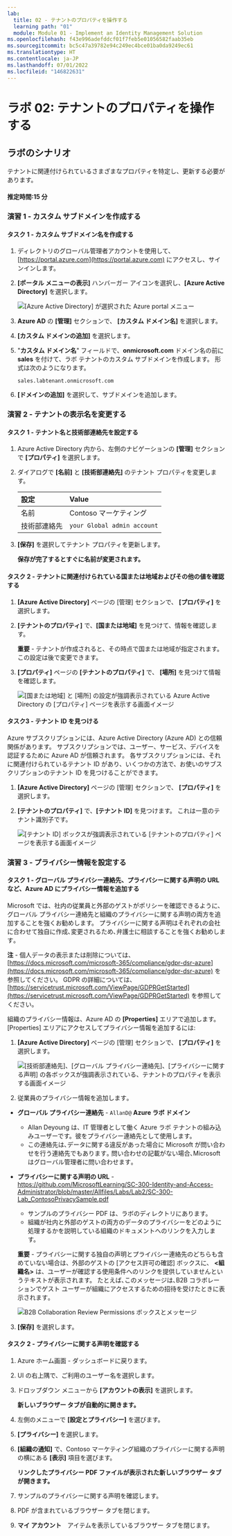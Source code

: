 ```yaml
---
lab:
  title: 02 - テナントのプロパティを操作する
  learning path: "01"
  module: Module 01 - Implement an Identity Management Solution
ms.openlocfilehash: f43e996adefddcf01f7feb5e01056582faab35eb
ms.sourcegitcommit: bc5c47a39782e94c249ec4bce01ba0da9249ec61
ms.translationtype: HT
ms.contentlocale: ja-JP
ms.lasthandoff: 07/01/2022
ms.locfileid: "146822631"
---
```

# <a name="lab-02-working-with-tenant-properties"></a>ラボ 02: テナントのプロパティを操作する

## <a name="lab-scenario"></a>ラボのシナリオ

テナントに関連付けられているさまざまなプロパティを特定し、更新する必要があります。

#### <a name="estimated-time-15-minutes"></a>推定時間:15 分

### <a name="exercise-1---create-a-custom-subdomains"></a>演習 1 - カスタム サブドメインを作成する 

#### <a name="task-1---create-a-custom-subdomain-name"></a>タスク 1 - カスタム サブドメイン名を作成する

1. ディレクトリのグローバル管理者アカウントを使用して、[https://portal.azure.com](https://portal.azure.com) にアクセスし、サインインします。

1. **[ポータル メニューの表示]** ハンバーガー アイコンを選択し、**[Azure Active Directory]** を選択します。

    ![[Azure Active Directory] が選択された Azure portal メニュー](./media/azure-portal-menu-aad.png)

1. **Azure AD** の **[管理]** セクションで、 **[カスタム ドメイン名]** を選択します。

1. **[カスタム ドメインの追加]** を選択します。

1. "**カスタム ドメイン名**" フィールドで、**onmicrosoft.com** ドメイン名の前に **sales** を付けて、ラボ テナントのカスタム サブドメインを作成します。  形式は次のようになります。

    ```
    sales.labtenant.onmicrosoft.com
    ```

1. **[ドメインの追加]** を選択して、サブドメインを追加します。


### <a name="exercise-2---changing-the-tenant-display-name"></a>演習 2 - テナントの表示名を変更する

#### <a name="task-1---set-the-tenant-name-and-technical-contact"></a>タスク 1 - テナント名と技術部連絡先を設定する

1. Azure Active Directory 内から、左側のナビゲーションの **[管理]** セクションで **[プロパティ]** を選択します。

1. ダイアログで **[名前]** と **[技術部連絡先]** のテナント プロパティを変更します。

    | **設定** | **Value** |
    | :--- | :--- |
    | 名前 | Contoso マーケティング |
    | 技術部連絡先 | `your Global admin account` |

1. **[保存]** を選択してテナント プロパティを更新します。

   **保存が完了するとすぐに名前が変更されます。**

#### <a name="task-2---review-the-country-or-region-and-other-values-associated-with-your-tenant"></a>タスク 2 - テナントに関連付けられている国または地域およびその他の値を確認する

1. **[Azure Active Directory]** ページの [管理] セクションで、 **[プロパティ]** を選択します。

2. **[テナントのプロパティ]** で、**[国または地域]** を見つけて、情報を確認します。

    **重要** - テナントが作成されると、その時点で国または地域が指定されます。 この設定は後で変更できます。

3. **[プロパティ]** ページの **[テナントのプロパティ]** で、 **[場所]** を見つけて情報を確認します。

    ![[国または地域] と [場所] の設定が強調表示されている Azure Active Directory の [プロパティ] ページを表示する画面イメージ](./media/azure-active-directory-properties-country-location.png)

#### <a name="task-3---finding-the-tenant-id"></a>タスク3 - テナント ID を見つける

Azure サブスクリプションには、Azure Active Directory (Azure AD) との信頼関係があります。 サブスクリプションでは、ユーザー、サービス、デバイスを認証するために Azure AD が信頼されます。 各サブスクリプションには、それに関連付けられているテナント ID があり、いくつかの方法で、お使いのサブスクリプションのテナント ID を見つけることができます。

1. **[Azure Active Directory]** ページの [管理] セクションで、 **[プロパティ]** を選択します。

2. **[テナントのプロパティ]** で、**[テナント ID]** を見つけます。 これは一意のテナント識別子です。

    ![[テナント ID] ボックスが強調表示されている [テナントのプロパティ] ページを表示する画面イメージ](./media/portal-tenant-id.png)

### <a name="exercise-3---setting-your-privacy-information"></a>演習 3 - プライバシー情報を設定する

#### <a name="task-1---adding-your-privacy-info-on-azure-ad-including-global-privacy-contact-and-privacy-statement-url"></a>タスク 1 - グローバル プライバシー連絡先、プライバシーに関する声明の URL など、Azure AD にプライバシー情報を追加する

Microsoft では、社内の従業員と外部のゲストがポリシーを確認できるように、グローバル プライバシー連絡先と組織のプライバシーに関する声明の両方を追加することを強くお勧めします。 プライバシーに関する声明はそれぞれの会社に合わせて独自に作成､変更されるため､弁護士に相談することを強くお勧めします｡

   **注** - 個人データの表示または削除については、[https://docs.microsoft.com/microsoft-365/compliance/gdpr-dsr-azure](https://docs.microsoft.com/microsoft-365/compliance/gdpr-dsr-azure) を参照してください。 GDPR の詳細については、[https://servicetrust.microsoft.com/ViewPage/GDPRGetStarted](https://servicetrust.microsoft.com/ViewPage/GDPRGetStarted) を参照してください。

組織のプライバシー情報は、Azure AD の **[Properties]** エリアで追加します。 [Properties] エリアにアクセスしてプライバシー情報を追加するには:

1. **[Azure Active Directory]** ページの [管理] セクションで、 **[プロパティ]** を選択します。

    ![[技術部連絡先]、[グローバル プライバシー連絡先]、[プライバシーに関する声明] の各ボックスが強調表示されている、テナントのプロパティを表示する画面イメージ](./media/properties-area.png)

2. 従業員のプライバシー情報を追加します｡

- **グローバル プライバシー連絡先** - `AllanD@` **Azure ラボ ドメイン**
     - Allan Deyoung は、IT 管理者として働く Azure ラボ テナントの組み込みユーザーです。彼をプライバシー連絡先として使用します。
     - この連絡先は､データに関する違反があった場合に Microsoft が問い合わせを行う連絡先でもあります｡ 問い合わせの記載がない場合､Microsoft はグローバル管理者に問い合わせます｡

- **プライバシーに関する声明の URL** -  <https://github.com/MicrosoftLearning/SC-300-Identity-and-Access-Administrator/blob/master/Allfiles/Labs/Lab2/SC-300-Lab_ContosoPrivacySample.pdf>

     - サンプルのプライバシー PDF は、ラボのディレクトリにあります。
     - 組織が社内と外部のゲストの両方のデータのプライバシーをどのように処理するかを説明している組織のドキュメントへのリンクを入力します。

    **重要** - プライバシーに関する独自の声明とプライバシー連絡先のどちらも含めていない場合は、外部のゲストの [アクセス許可の確認] ボックスに、 **<組織名\>** は、ユーザーが確認する使用条件へのリンクを提供していませんというテキストが表示されます。 たとえば､このメッセージは､B2B コラボレーションでゲスト ユーザーが組織にアクセスするための招待を受けたときに表示されます｡

    ![B2B Collaboration Review Permissions ボックスとメッセージ](./media/active-directory-no-privacy-statement-or-contact.png)

3. **[保存]** を選択します。

#### <a name="task-2---check-your-privacy-statement"></a>タスク 2 - プライバシーに関する声明を確認する

1. Azure ホーム画面 - ダッシュボードに戻ります。
2. UI の右上隅で、ご利用のユーザー名を選択します。
3. ドロップダウン メニューから **[アカウントの表示]** を選択します。

     **新しいブラウザー タブが自動的に開きます。**

4. 左側のメニューで **[設定とプライバシー]**  を選びます。
5. **[プライバシー]** を選択します。
6. **[組織の通知]** で、Contoso マーケティング組織のプライバシーに関する声明の横にある **[表示]** 項目を選びます。

     **リンクしたプライバシー PDF ファイルが表示された新しいブラウザー タブが開きます。**

7. サンプルのプライバシーに関する声明を確認します。
8. PDF が含まれているブラウザー タブを閉じます。
9. **マイ アカウント**　アイテムを表示しているブラウザー タブを閉じます。
